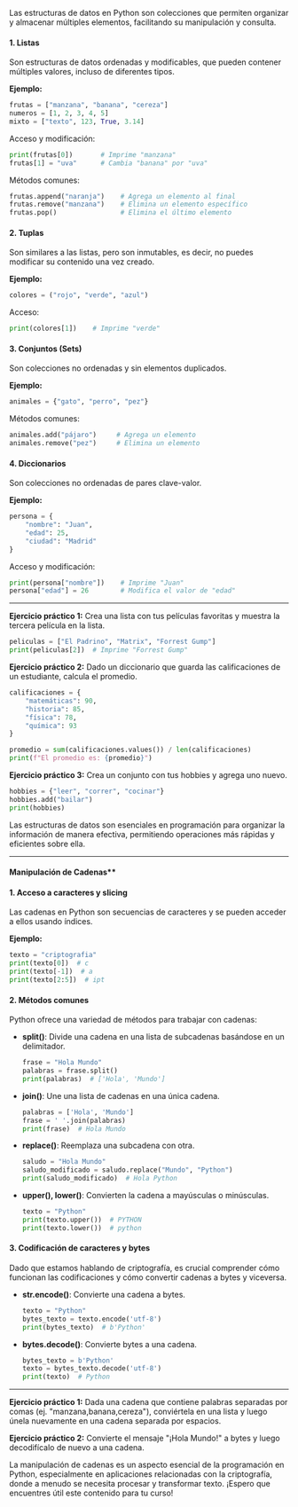 
Las estructuras de datos en Python son colecciones que permiten organizar y almacenar múltiples elementos, facilitando su manipulación y consulta.

#### **1. Listas**

Son estructuras de datos ordenadas y modificables, que pueden contener múltiples valores, incluso de diferentes tipos.

**Ejemplo:**

```python
frutas = ["manzana", "banana", "cereza"]
numeros = [1, 2, 3, 4, 5]
mixto = ["texto", 123, True, 3.14]
```

Acceso y modificación:

```python
print(frutas[0])       # Imprime "manzana"
frutas[1] = "uva"      # Cambia "banana" por "uva"
```

Métodos comunes:

```python
frutas.append("naranja")    # Agrega un elemento al final
frutas.remove("manzana")    # Elimina un elemento específico
frutas.pop()                # Elimina el último elemento
```

#### **2. Tuplas**

Son similares a las listas, pero son inmutables, es decir, no puedes modificar su contenido una vez creado.

**Ejemplo:**

```python
colores = ("rojo", "verde", "azul")
```

Acceso:

```python
print(colores[1])    # Imprime "verde"
```

#### **3. Conjuntos (Sets)**

Son colecciones no ordenadas y sin elementos duplicados.

**Ejemplo:**

```python
animales = {"gato", "perro", "pez"}
```

Métodos comunes:

```python
animales.add("pájaro")     # Agrega un elemento
animales.remove("pez")     # Elimina un elemento
```

#### **4. Diccionarios**

Son colecciones no ordenadas de pares clave-valor.

**Ejemplo:**

```python
persona = {
    "nombre": "Juan",
    "edad": 25,
    "ciudad": "Madrid"
}
```

Acceso y modificación:

```python
print(persona["nombre"])    # Imprime "Juan"
persona["edad"] = 26        # Modifica el valor de "edad"
```

---

**Ejercicio práctico 1:** Crea una lista con tus películas favoritas y muestra la tercera película en la lista.

```python
peliculas = ["El Padrino", "Matrix", "Forrest Gump"]
print(peliculas[2])  # Imprime "Forrest Gump"
```

**Ejercicio práctico 2:** Dado un diccionario que guarda las calificaciones de un estudiante, calcula el promedio.

```python
calificaciones = {
    "matemáticas": 90,
    "historia": 85,
    "física": 78,
    "química": 93
}

promedio = sum(calificaciones.values()) / len(calificaciones)
print(f"El promedio es: {promedio}")
```

**Ejercicio práctico 3:** Crea un conjunto con tus hobbies y agrega uno nuevo.

```python
hobbies = {"leer", "correr", "cocinar"}
hobbies.add("bailar")
print(hobbies)
```

Las estructuras de datos son esenciales en programación para organizar la información de manera efectiva, permitiendo operaciones más rápidas y eficientes sobre ella.

---

#### Manipulación de Cadenas**

#### **1. Acceso a caracteres y slicing**
Las cadenas en Python son secuencias de caracteres y se pueden acceder a ellos usando índices.

**Ejemplo:**

```python
texto = "criptografia"
print(texto[0])  # c
print(texto[-1])  # a
print(texto[2:5])  # ipt
```

#### **2. Métodos comunes**

Python ofrece una variedad de métodos para trabajar con cadenas:

- **split()**: Divide una cadena en una lista de subcadenas basándose en un delimitador.
  
  ```python
  frase = "Hola Mundo"
  palabras = frase.split()
  print(palabras)  # ['Hola', 'Mundo']
  ```

- **join()**: Une una lista de cadenas en una única cadena.

  ```python
  palabras = ['Hola', 'Mundo']
  frase = ' '.join(palabras)
  print(frase)  # Hola Mundo
  ```

- **replace()**: Reemplaza una subcadena con otra.

  ```python
  saludo = "Hola Mundo"
  saludo_modificado = saludo.replace("Mundo", "Python")
  print(saludo_modificado)  # Hola Python
  ```

- **upper(), lower()**: Convierten la cadena a mayúsculas o minúsculas.

  ```python
  texto = "Python"
  print(texto.upper())  # PYTHON
  print(texto.lower())  # python
  ```

#### **3. Codificación de caracteres y bytes**

Dado que estamos hablando de criptografía, es crucial comprender cómo funcionan las codificaciones y cómo convertir cadenas a bytes y viceversa.

- **str.encode()**: Convierte una cadena a bytes.
  
  ```python
  texto = "Python"
  bytes_texto = texto.encode('utf-8')
  print(bytes_texto)  # b'Python'
  ```

- **bytes.decode()**: Convierte bytes a una cadena.

  ```python
  bytes_texto = b'Python'
  texto = bytes_texto.decode('utf-8')
  print(texto)  # Python
  ```

---

**Ejercicio práctico 1:** Dada una cadena que contiene palabras separadas por comas (ej. "manzana,banana,cereza"), conviértela en una lista y luego únela nuevamente en una cadena separada por espacios.

**Ejercicio práctico 2:** Convierte el mensaje "¡Hola Mundo!" a bytes y luego decodifícalo de nuevo a una cadena.

La manipulación de cadenas es un aspecto esencial de la programación en Python, especialmente en aplicaciones relacionadas con la criptografía, donde a menudo se necesita procesar y transformar texto. ¡Espero que encuentres útil este contenido para tu curso!
